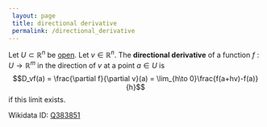 ```yaml
---
 layout: page
 title: directional derivative
 permalink: /directional_derivative
---
```

Let $U \subset \mathbb R^n$ be [open](https://defsmath.github.io/DefsMath/open). Let $v \in \mathbb R^n$. The **directional derivative** of a function $f:U\to\mathbb R^m$ in the direction of $v$ at a point $a \in U$ is $$D_vf(a) = \frac{\partial f}{\partial v}(a) = \lim_{h\to 0}\frac{f(a+hv)-f(a)}{h}$$ if this limit exists.

Wikidata ID: [Q383851](https://www.wikidata.org/wiki/Q383851)